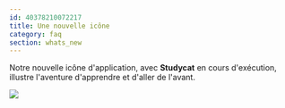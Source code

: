 ```yaml
---
id: 40378210072217
title: Une nouvelle icône
category: faq
section: whats_new
---
```

Notre nouvelle icône d'application, avec **Studycat** en cours d'exécution, illustre l'aventure d'apprendre et d'aller de l'avant.

![](https://help.studycat.com/hc/article_attachments/40378210068889)

